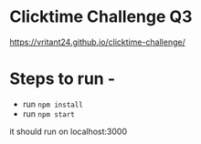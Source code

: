 # Clicktime Challenge Q3
https://vritant24.github.io/clicktime-challenge/

# Steps to run - 
- run `npm install`
- run `npm start`

it should run on localhost:3000
